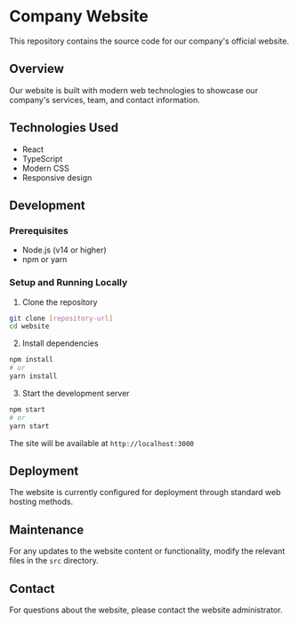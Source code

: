 # Company Website

This repository contains the source code for our company's official website.

## Overview

Our website is built with modern web technologies to showcase our company's services, team, and contact information.

## Technologies Used

- React
- TypeScript
- Modern CSS
- Responsive design

## Development

### Prerequisites

- Node.js (v14 or higher)
- npm or yarn

### Setup and Running Locally

1. Clone the repository
```bash
git clone [repository-url]
cd website
```

2. Install dependencies
```bash
npm install
# or
yarn install
```

3. Start the development server
```bash
npm start
# or
yarn start
```

The site will be available at `http://localhost:3000`

## Deployment

The website is currently configured for deployment through standard web hosting methods.

## Maintenance

For any updates to the website content or functionality, modify the relevant files in the `src` directory.

## Contact

For questions about the website, please contact the website administrator.
